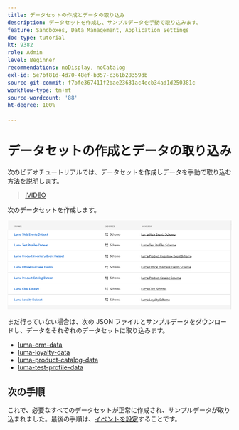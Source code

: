 ```yaml
---
title: データセットの作成とデータの取り込み
description: データセットを作成し、サンプルデータを手動で取り込みます。
feature: Sandboxes, Data Management, Application Settings
doc-type: tutorial
kt: 9382
role: Admin
level: Beginner
recommendations: noDisplay, noCatalog
exl-id: 5e7bf81d-4d70-48ef-b357-c361b28359db
source-git-commit: f7bfe367411f2bae23631ac4ecb34ad1d250381c
workflow-type: tm+mt
source-wordcount: '88'
ht-degree: 100%

---
```


# データセットの作成とデータの取り込み

次のビデオチュートリアルでは、データセットを作成しデータを手動で取り込む方法を説明します。

>[!VIDEO](https://video.tv.adobe.com/v/334293?quality=12)

次のデータセットを作成します。

![データセットの作成](/help/tutorial-configure-a-training-sandbox/assets/datasets.png)

まだ行っていない場合は、次の JSON ファイルとサンプルデータをダウンロードし、データをそれぞれのデータセットに取り込みます。

* [luma-crm-data](/help/tutorial-configure-a-training-sandbox/assets/luma-data/luma-crm-data.json)
* [luma-loyalty-data](/help/tutorial-configure-a-training-sandbox/assets/luma-data/luma-loyalty-data.json)
* [luma-product-catalog-data](/help/tutorial-configure-a-training-sandbox/assets/luma-data/luma-product-catalog-data.json)
* [luma-test-profile-data](/help/tutorial-configure-a-training-sandbox/assets/luma-data/luma-test-profiles-data.json)

## 次の手順

これで、必要なすべてのデータセットが正常に作成され、サンプルデータが取り込まれました。最後の手順は、[イベントを設定](/help/tutorial-configure-a-training-sandbox/configure-events.md)することです。
